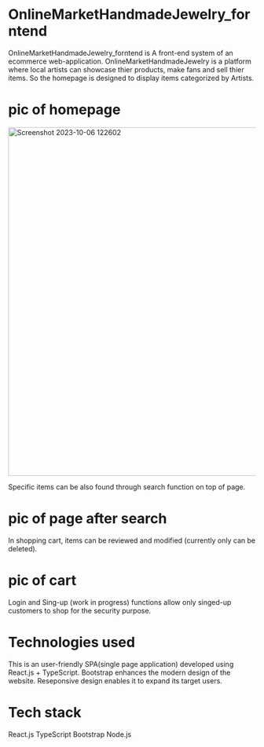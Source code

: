 # OnlineMarketHandmadeJewelry_forntend
OnlineMarketHandmadeJewelry_forntend is  A front-end system of an ecommerce web-application.
OnlineMarketHandmadeJewelry is a platform where local artists can showcase thier products, make fans and sell thier items.
So the homepage is designed to display items categorized by Artists.
# pic of homepage
<img width="710" alt="Screenshot 2023-10-06 122602" src="https://github.com/kensukeseno/OnlineMarketHandmadeJewelry_forntend/assets/146391922/fbe32b6b-3755-4ef2-80bb-0c8aae8084ca">

Specific items can be also found through search function on top of page.
# pic of page after search
In shopping cart, items can be reviewed and modified (currently only can be deleted).
# pic of cart
Login and Sing-up (work in progress) functions  allow only singed-up customers to shop for the security purpose.

# Technologies used
This is an user-friendly SPA(single page application) developed using React.js + TypeScript.
Bootstrap enhances the modern design of the website. 
Reseponsive design enables it to expand its target users.
# Tech stack
React.js
TypeScript
Bootstrap
Node.js
